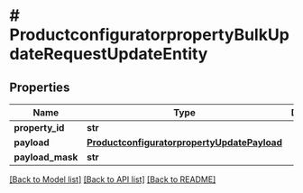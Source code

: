 # # ProductconfiguratorpropertyBulkUpdateRequestUpdateEntity


## Properties 


Name | Type | Description | Notes
------------ | ------------- | ------------- | -------------
**property_id**| **str** |   | [optional]
**payload**| [**ProductconfiguratorpropertyUpdatePayload**](ProductconfiguratorpropertyUpdatePayload.md) |   | [optional]
**payload_mask**| **str** |   | [optional]


[[Back to Model list]](../../README.md#models) [[Back to API list]](../../README.md#endpoints) [[Back to README]](../../README.md)

